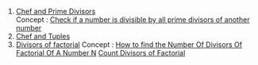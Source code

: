 
1) [Chef and Prime Divisors](https://www.codechef.com/problems/CHAPD?tab=statement)  
   Concept : [Check if a number is divisible by all prime divisors of another number](https://www.geeksforgeeks.org/check-number-divisible-prime-divisors-another-number/)
2) [Chef and Tuples](https://www.codechef.com/problems/CTHREE)
3) [Divisors of factorial](https://www.spoj.com/problems/DIVFACT/) 
   Concept : [How to find the Number Of Divisors Of Factorial Of A Number N](https://www.youtube.com/watch?v=cCc-zcW8iyE)
             [Count Divisors of Factorial](https://www.geeksforgeeks.org/count-divisors-of-factorial/)
             
